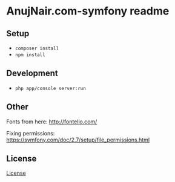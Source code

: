AnujNair.com-symfony readme
===========================

## Setup

* `composer install`
* `npm install`

## Development

* `php app/console server:run`

## Other

Fonts from here: http://fontello.com/

Fixing permissions: https://symfony.com/doc/2.7/setup/file_permissions.html

## License

[License](https://github.com/AnujRNair/anujnair.com-symfony/blob/master/LICENSE)
